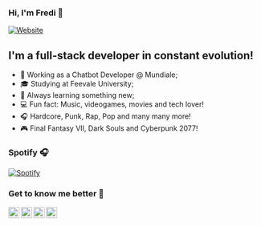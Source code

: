 ### Hi, I'm Fredi 😬

[![Website](https://img.shields.io/website?label=fredimaihub.dev&style=for-the-badge&url=https%3A%2F%2Ffredimaihub.dev)](https://fredimaihub.dev)

## I'm a full-stack developer in constant evolution!
- 🦾 Working as a Chatbot Developer @ Mundiale;
- 🎓 Studying at Feevale University;
- 🌱 Always learning something new;
- 💻 Fun fact: Music, videogames, movies and tech lover!
- 🎧 Hardcore, Punk, Rap, Pop and many many more!
- 🎮 Final Fantasy VII, Dark Souls and Cyberpunk 2077!

### Spotify 🎧
[![Spotify](https://spotify-playing.fredimaihub.vercel.app/api/spotify-playing)](https://open.spotify.com/user/fredi.maihub)

### Get to know me better 🧐
[<img align="left" alt="Fredi Maihub | Twitter" width="22px" src="https://cdn.jsdelivr.net/npm/simple-icons@v3/icons/twitter.svg" />][twitter]
[<img align="left" alt="Fredi Maihub | LinkedIn" width="22px" src="https://cdn.jsdelivr.net/npm/simple-icons@v3/icons/linkedin.svg" />][linkedin]
[<img align="left" alt="Fredi Maihub | Instagram" width="22px" src="https://cdn.jsdelivr.net/npm/simple-icons@v3/icons/instagram.svg" />][instagram]
[<img align="left" alt="Fredi Maihub | PSN" width="22px" src="https://cdn.jsdelivr.net/npm/simple-icons@3.5.0/icons/playstation.svg" />][psn]
<br />

[website]: https://fredimaihub.dev
[twitter]: https://twitter.com/fredoXIII
[instagram]: https://www.instagram.com/fredoXiii/
[psn]: https://my.playstation.com/profile/fredoXIII
[linkedin]: https://www.linkedin.com/in/frederico-maihub/

